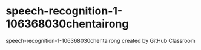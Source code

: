 # speech-recognition-1-106368030chentairong
speech-recognition-1-106368030chentairong created by GitHub Classroom

